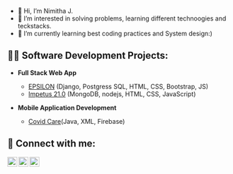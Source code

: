 - 👋 Hi, I’m Nimitha J.
- 👀 I’m interested in solving problems, learning different technoogies and teckstacks.
- 🌱 I’m currently learning best coding practices and System design:)


<h2>👨‍💻 Software Development Projects:</h2>

- <b>Full Stack Web App </b>
  - [EPSILON](https://github.com/Nimitha-jagadeesha/Epsilon-21.0) <span>(Django, Postgress SQL, HTML, CSS, Bootstrap, JS)<span>
  - [Impetus 21.0](https://github.com/Nimitha-jagadeesha/Impetus) <span>(MongoDB, nodejs, HTML, CSS, JavaScript)<span>
   
- <b>Mobile Application Development</b>
  - [Covid Care](https://github.com/Nimitha-jagadeesha/Covid-care)<span>(Java, XML, Firebase)</span>
  

<h2> 🤳 Connect with me:</h2>

[<img align="left" alt="nimitha-jagadeesha | LinkedIn" width="22px" src="https://cdn.jsdelivr.net/npm/simple-icons@v3/icons/linkedin.svg" />][linkedin]
[<img align="left" alt="Nimitha__J | Twitter" width="22px" src="https://cdn.jsdelivr.net/npm/simple-icons@v3/icons/twitter.svg" />][twitter]
[<img align="left" alt="nimithaJagadeesha | Gmail" width="22px" src="https://cdn.jsdelivr.net/npm/simple-icons@v3/icons/gmail.svg" />][gmail]
   
[linkedin]: https://www.linkedin.com/in/nimitha-jagadeesha/
[twitter]: https://twitter.com/Nimitha__J
[gmail]: emailto:nimithajemail@gmail.com
